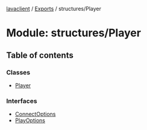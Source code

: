 [lavaclient](../README.md) / [Exports](../modules.md) / structures/Player

# Module: structures/Player

## Table of contents

### Classes

- [Player](../classes/structures_player.player.md)

### Interfaces

- [ConnectOptions](../interfaces/structures_player.connectoptions.md)
- [PlayOptions](../interfaces/structures_player.playoptions.md)
